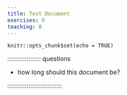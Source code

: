 ```yaml
---
title: Test Document
exercises: 0
teaching: 0
---
```


```{r setup, include=FALSE}
knitr::opts_chunk$set(echo = TRUE)
```

::::::::::::::::::: questions

 - how long should this document be? 

:::::::::::::::::::::::::::::::

